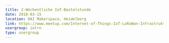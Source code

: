 ```yaml
---
title: 2-Wöchentliche IoT-Bastelstunde
date: 2018-03-15
location: DAI Makerspace, Heidelberg
link: https://www.meetup.com/Internet-of-Things-IoT-LoRaWan-Infrastruktur-4-RheinNeckar/events/248307002/
usergroup: iotrn
type: usergroup
---
```

